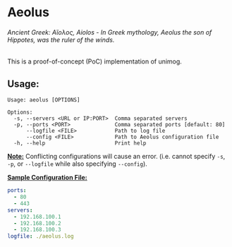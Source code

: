 # Aeolus

<h6>Ancient Greek: Αἴολος, Aiolos - In Greek mythology, Aeolus the son of Hippotes, was the ruler of the winds.</h6>

This is a proof-of-concept (PoC) implementation of unimog.

## Usage:

```
Usage: aeolus [OPTIONS]

Options:
  -s, --servers <URL or IP:PORT>  Comma separated servers
  -p, --ports <PORT>              Comma separated ports [default: 80]
      --logfile <FILE>            Path to log file
      --config <FILE>             Path to Aeolus configuration file
  -h, --help                      Print help
```

**<u>Note:</u>** Conflicting configurations will cause an error. (i.e. cannot specify `-s`, `-p`, or `--logfile` while also specifying `--config`).

**<u>Sample Configuration File:</u>**

```YAML
ports: 
  - 80
  - 443
servers:
  - 192.168.100.1
  - 192.168.100.2
  - 192.168.100.3
logfile: ./aeolus.log
```
